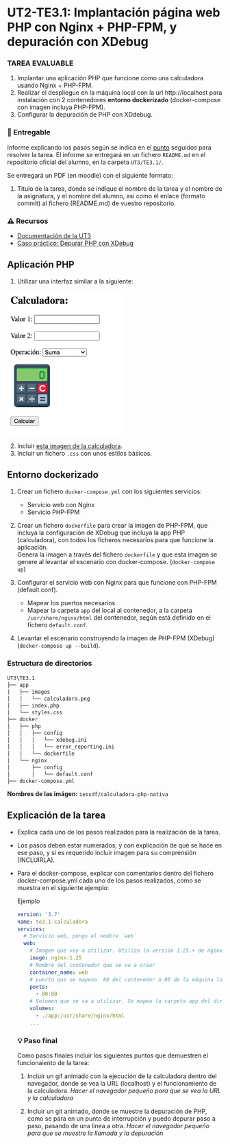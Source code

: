 # UT2-TE3.1: Implantación página web PHP con Nginx + PHP-FPM, y depuración con XDebug

### TAREA EVALUABLE

1. Implantar una aplicación PHP que funcione como una calculadora usando Nginx + PHP-FPM.
2. Realizar el despliegue en la máquina local con la url http://localhost para instalación con 2 contenedores **entorno dockerizado** (docker-compose con imagen incluya PHP-FPM).
3. Configurar la depuración de PHP con XDdebug.

### 📝 Entregable

Informe explicando los pasos según se indica en el [punto](#explicación-de-la-tarea) seguidos para resolver la tarea.
El informe se entregará en un fichero `README.md` en el repositorio oficial del alumno, en la carpeta `UT3/TE3.1/`.<br>

Se entregará un PDF (en moodle) con el siguiente formato:

1. Titulo de la tarea, donde se indique el nombre de la tarea y el nombre de la asignatura, y el nombre del alumno, asi como el enlace (formato commit) al fichero (README.md) de vuestro repositorio.

### ⚠️ Recursos

- [Documentación de la UT3](../README.md)
- [Caso práctico: Depurar PHP con XDebug](../casopractico/readme.md)

## Aplicación PHP

1. Utilizar una interfaz similar a la siguiente:

![Plantilla](images/template.png)

2. Incluir [esta imagen de la calculadora](./images/calculadora.png).
3. Incluir un fichero `.css` con unos estilos básicos.


## Entorno dockerizado

1. Crear un fichero `docker-compose.yml` con los siguientes servicios:
   - Servicio web con Nginx
   - Servicio PHP-FPM

2. Crear un fichero `dockerfile` para crear la imagen de PHP-FPM, que incluya la configuración de XDebug que incluya la app PHP (calculadora), con todos los ficheros necesarios para que funcione la aplicación. <br>
  Genera la imagen a través del fichero `dockerfile` y que esta imagen se genere al levantar el escenario con docker-compose. (`docker-compose up`)

3. Configurar el servicio web con Nginx para que funcione con PHP-FPM (default.conf).<br>
   - Mapear los puertos necesarios.
   - Mapear la carpeta `app` del local al contenedor, a la carpeta `/usr/share/nginx/html` del contenedor, según está definido en el fichero `default.conf`.

4. Levantar el escenario construyendo la imagen de PHP-FPM (XDebug) (`docker-compose up --build`).


### Estructura de directorios

```
UT3\TE3.1
├── app
|   ├── images
│   │   └── calculadora.png
│   ├── index.php
│   └── styles.css
├── docker
│   ├── php
│   │   ├── config
│   │   │   └── xdebug.ini
│   │   │   └── error_reporting.ini
│   │   └── dockerfile
│   └── nginx
│       ├── config
│       │   └── default.conf
├── docker-compose.yml

```

**Nombres de las imágen:** `iessdf/calculadora-php-nativa`


## Explicación de la tarea

- Explica cada uno de los pasos realizados para la realización de la tarea.
- Los pasos deben estar numerados, y con explicación de qué se hace en ese paso, y si es requerido incluir imagen para su comprensión (INCLUIRLA).
- Para el docker-compose, explicar con comentarios dentro del fichero docker-compose.yml cada uno de los pasos realizados, como se muestra en el siguiente ejemplo:
  
  Ejemplo
  ```yml
  version: '3.7'
  name: te3.1-calculadora
  services:
    # Servicio web, pongo el nombre `web`
    web:
      # Imagen que voy a utilizar. Utilizo la versión 1.25.+ de nginx, con sistema operativo alpine
      image: nginx:1.25
      # Nombre del contenedor que se va a crear
      container_name: web
      # puerto que se mapena. 80 del contenedor a 80 de la máquina local
      ports:
        - 80:80
      # Volumen que se va a utilizar. Se mapea la carpeta app del directorio actual a la carpeta /usr/share/nginx/html del contenedor
      volumes:
        - ./app:/usr/share/nginx/html
      ...
  ```

  ### 💡 Paso final

  Como pasos finales incluir los siguientes puntos que demuestren el funcionaiento de la tarea:

  1. Incluir un gif animado con la ejecución de la calculadora dentro del navegador, donde se vea la URL (localhost) y el funcionamiento de la calculadora. *Hacer el navegador pequeño para que se vea la URL y la calculadora*
   
  2. Incluir un git animado, donde se muestre la depuración de PHP, como se para en un punto de interrupción y puedo depurar paso a paso, pasando de una linea a otra. *Hacer el navegador pequeño para que se muestre la llamada y la depuración*


   